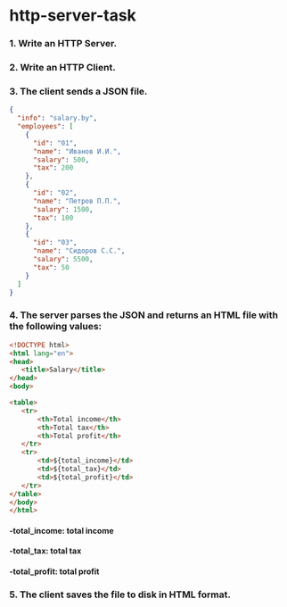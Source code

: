 # http-server-task

### 1. Write an HTTP Server.

### 2. Write an HTTP Client.

### 3. The client sends a JSON file.

```json
{
  "info": "salary.by",
  "employees": [
    {
      "id": "01",
      "name": "Иванов И.И.",
      "salary": 500,
      "tax": 200
    },
    {
      "id": "02",
      "name": "Петров П.П.",
      "salary": 1500,
      "tax": 100
    },
    {
      "id": "03",
      "name": "Сидоров С.С.",
      "salary": 5500,
      "tax": 50
    }
  ]
}
```
### 4. The server parses the JSON and returns an HTML file with the following values:

```html
<!DOCTYPE html>
<html lang="en">
<head>
   <title>Salary</title>
</head>
<body>

<table>
   <tr>
       <th>Total income</th>
       <th>Total tax</th>
       <th>Total profit</th>
   </tr>
   <tr>
       <td>${total_income}</td>
       <td>${total_tax}</td>
       <td>${total_profit}</td>
   </tr>
</table>
</body>
</html>
```
#### -total_income: total income
#### -total_tax: total tax
#### -total_profit: total profit
### 5. The client saves the file to disk in HTML format.
